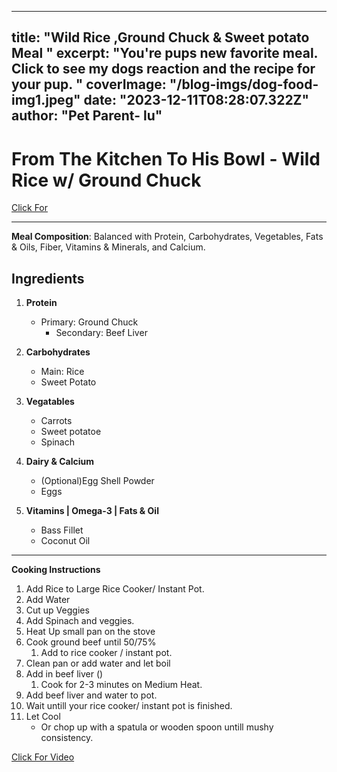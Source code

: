 ---
title: "Wild Rice ,Ground Chuck & Sweet potato Meal  "
excerpt: "You're pups new favorite meal. Click to see my dogs reaction and the recipe for your pup. "
coverImage: "/blog-imgs/dog-food-img1.jpeg"
date: "2023-12-11T08:28:07.322Z"
author: "Pet Parent- lu"
-----

# From The Kitchen To His Bowl - Wild Rice w/ Ground Chuck 
[Click For ](https://youtube.com/shorts/NnAvrPh4jGI?si=LXQh-SFP90L6ifUr)

-------
**Meal Composition**: Balanced with Protein, Carbohydrates, Vegetables, Fats & Oils, Fiber, Vitamins & Minerals, and Calcium.

## Ingredients

1. **Protein**
   - Primary: Ground Chuck 
     - Secondary: Beef Liver 
  
  

1. **Carbohydrates**
   - Main: Rice 
   - Sweet Potato 
  

2. **Vegatables**
   - Carrots 
   - Sweet potatoe
   - Spinach 
   

3. **Dairy & Calcium**
   - (Optional)Egg Shell Powder
   - Eggs 


4. **Vitamins |  Omega-3 | Fats & Oil**
   - Bass Fillet 
   -  Coconut Oil 


-------------
 **Cooking Instructions** 


1. Add Rice to Large Rice Cooker/ Instant Pot. 
2. Add Water 
3. Cut up Veggies 
4. Add Spinach and veggies. 
5. Heat Up small pan on the stove
6. Cook ground beef until 50/75% 
   1. Add to rice cooker / instant pot.   
7. Clean pan or add water and let boil 
8. Add in beef liver  ()
   1. Cook for 2-3 minutes on Medium Heat. 
9.  Add beef liver and water to pot. 
10. Wait untill your rice cooker/ instant pot is finished. 
11. Let Cool
    - Or chop up with a spatula or wooden spoon untill mushy consistency. 


[Click For Video ](https://youtube.com/shorts/NnAvrPh4jGI?si=LXQh-SFP90L6ifUr)

